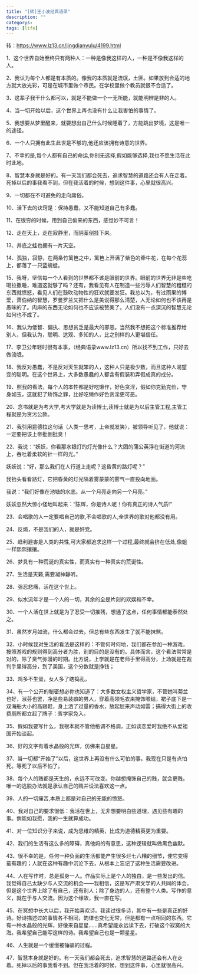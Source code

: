 ```yaml
---
title: "[转]王小波经典语录"
description: ""
categorys: 
tags: [life]
---
```



转：https://www.lz13.cn/jingdianyulu/4199.html

1、这个世界自始至终只有两种人：一种是像我这样的人，一种是不像我这样的人。

2、我认为每个人都是有本质的。像我的本质就是流氓，土匪。如果放到合适的地方就大放光彩，可是在城市里做个市民。在学校里做个教员就很不合适了。

3、这辈子我干什么都可以，就是不能做一个一无所能，就能明辨是非的人。

4、当一切开始以后，这个世界上再也没有什么让我害怕的事情了。

5、我想要从梦里醒来，就要想出自己什么时候睡着了，方能跳出梦境，这是唯一的途径。

6、一个人只拥有此生此世是不够的,他还应该拥有诗意的世界。

7、不幸的是,每个人都有自己的命运,你别无选择,假如能够选择,我也不愿生活在此时此地。

8、智慧本身就是好的。有一天我们都会死去，追求智慧的道路还会有人在走着。死掉以后的事我看不到，但在我活着的时候，想到这件事，心里就很高兴。

9、一切都在不可避免的走向庸俗。

10、活下去的诀窍是：保持愚蠢，又不能知道自己有多蠢。

11、在很穷的时候，用到自己偷来的东西，感觉妙不可言！

12、走在天上，走在寂静里，而阴茎倒挂下来。

13、井底之蛙也拥有一片天空。

14、孤独，寂静，在两条竹篱笆之中，篱笆上开满了紫色的牵牛花，在每个花蕊上，都落了一只蓝蜻蜓。

15、我呀，坚信每一个人看到的世界都不该是眼前的世界。眼前的世界无非是些吃喝拉撒睡，难道这就够了吗？还有，我看见有人在制造一些污辱人们智慧的粗糙的东西就愤怒，看见人们在鼓吹动物性的狂欢就要发狂。我总以为，有过雨果的博爱，萧伯纳的智慧，罗曼罗兰又把什么是美说得那么清楚，人无论如何也不该再是愚昧的了。肉麻的东西无论如何也不应该被赞美了。人们没有一点深沉的智慧无论如何也不成了。

16、我认为低智、偏执、思想贫乏是最大的邪恶。当然我不想把这个标准推荐给别人，但我认为，聪明、达观、多知的人，比之别样的人更堪信任。

17、李卫公年轻时很有本事，（经典语录www.lz13.cn）所以找不到工作，只好去做流氓。

18、我反对愚蠢，不是反对天生就笨的人，这种人只是极少数，而且这种人渴望变的聪明。在这个世界上，大多数愚蠢的人都含有假装和弄假成真的成分。

19、照我的看法，每个人的本性都是好吃懒作，好色贪淫，假如你克勤克俭，守身如玉，这就犯了矫饰之罪，比好吃懒作好色贪淫更可恶。

20、念书就是为考大学,考大学就是为读博士,读博士就是为以后主管工程,主管工程就是为贪污公款。

21、我引用昆德拉这句话（人类一思考，上帝就发笑），被领导听见了，他就说：一定要把该上帝批倒批臭！

22、我说：“妖妖，你看那水银灯的灯光像什么？大团的蒲公英浮在街道的河流上，吞吐着柔软的针一样的光。”

妖妖说：“好，那么我们在人行道上走呢？这昏黄的路灯呢？”

我抬头看看路灯，它把昏黄的灯光隔着雾蒙蒙的雾气一直投向地面。

我说：“我们好像在池塘的水底。从一个月亮走向另一个月亮。”

妖妖忽然大惊小怪地叫起来：“陈辉，你是诗人呢！你有真正的诗人气质!”

23、会唱歌的人一定要唱自己的歌,不会唱歌的人,全世界的歌对他都没有用。

24、反熵，不是我们的人，就是奸党。

25、趋利避害是人类的共性,可大家都追求这样一个过程,最终就会挤在低处,像蛆一样熙熙攘攘。

26、梦具有一种荒诞的真实性，而真实有一种真实的荒诞性。

27、生活是天籁,需要凝神静听。

28、强忍悲痛，活在这个世上。

29、似水流年才是一个人的一切，其余的全是片刻的欢娱和不幸。

30、一个人活在世上就是为了忍受一切摧残，想通了这点，任何事情都能泰然处之。

31、虽然岁月如流，什么都会过去，但总有些东西发生了就不能抹煞。

32、小时候我对生活的看法是这样的：不管何时何地，我们都在参加一种游戏，按照游戏的规则得到高分者为胜，别的目的是没有的。具体而言，这个看法常常是对的，除了臭气弥漫的时期。比方说，上学就是在老师手里得高分，上场就是在裁判手里得高分，到了美国，这个分数就是挣钱；

33、鸡多不生蛋，女人多了瞎捣乱。

34、有一个公开的秘密想必你也知道了：大多数女权主义哲学家，不管她叫菊兰也好，淑芬也罢，净是些易装癖的男人，穿着高领毛衣来掩饰喉结，裙子底下是一双海船大小的高跟鞋，身上洒了过量的香水，放起屁来声动如雷；搞得大街上的收费厕所都立起了牌子：哲学家免入。

35、假如我要写什么，我根本就不管他格调不格调，正如谈恋爱时我绝不从爱祖国开始谈起。

36、好的文字有着水晶般的光辉，仿佛来自星星。

37、当一切都“开始了”以后，这世界上再没有什么可怕的事。我现在只是有点怕死。等死了以后不怕了。

38、每个人的贱都是天生的，永远不可改变。你越想掩饰自己的贱，就会更贱。唯一的逃脱办法就是承认自己的贱并设法喜欢这一点。

39、人的一切痛苦,本质上都是对自己的无能的愤怒。

40、我对自己的要求很低：我活在世上，无非想要明白些道理，遇见些有趣的事。倘能如我愿，我的一生就算成功。

41、对一位知识分子来说，成为思维的精英，比成为道德精英更为重要。

42、我们的生活有这么多的障碍，真他妈的有意思，这种逻辑就叫做黑色幽默。

43、很不幸的是，任何一种负面的生活都能产生很多烂七八糟的细节，使它变得蛮有趣的；人就在这种有趣中沉沦下去，从根本上忘记了这种生活需要改进。

44、人在写作时，总是孤身一人。作品实际上是个人的独白，是一些发出的信。我觉得自己太缺少与人交流的机会——我相信，这是写严肃文学的人共同的体会。但是这个世界上除了有自己，还有别人；除了身边的人，还有整个人类。写作的意义，就在于与人交流。因为这个缘故，我一直在写。

45、在冥想中长大以后，我开始喜欢诗。我读过很多诗，其中有一些是真正的好诗。好诗描述过的事情各不相同，韵律也变化无常，但是都有一点相同的东西。它有一种水晶般的光辉，好像来自星星……真希望能永远读下去，打破这个寂寞的大海。我希望自己能写这样的诗。我希望自己也是一颗星星。

46、人生就是一个缓慢被锤骟的过程。

47、智慧本身就是好的。有一天我们都会死去，追求智慧的道路还会有人在走着。死掉以后的事我看不到。但在我活着的时候，想到这件事，心里就很高兴。

